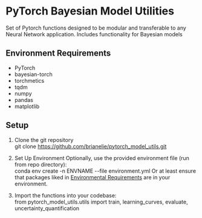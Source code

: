 # PyTorch Bayesian Model Utilities
Set of Pytorch functions designed to be modular and transferable to any Neural Network application. Includes functionality for Bayesian models

## Environment Requirements
- PyTorch
- bayesian-torch
- torchmetics
- tqdm
- numpy
- pandas
- matplotlib

## Setup

1. Clone the git repository \
git clone https://github.com/brianelie/pytorch_model_utils.git

2. Set Up Environment
Optionally, use the provided environment file (run from repo directory): \
conda env create -n ENVNAME --file environment.yml
Or at least ensure that packages liked in [Environmental Requirements](#environment-requirements) are in your environment. 

3. Import the functions into your codebase: \
from pytorch_model_utils.utils import train, learning_curves, evaluate, uncertainty_quantification
